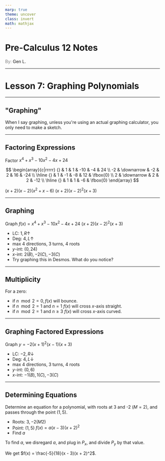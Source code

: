 ```yaml
---
marp: true
theme: uncover
class: invert
math: mathjax
---
```


# <!--fit--> Pre-Calculus 12 Notes
<span style="color:grey">By:</span> Gen L.

<!--_footer: In partnership with Hyperion University, 2024-->

---

# Lesson 7: Graphing Polynomials

---

<!--paginate: true-->

## "Graphing"

When I say graphing, unless you're using an actual graphing calculator, you only need to make a sketch.

---

## Factoring Expressions

Factor $x^4 + x^3 - 10x^2 - 4x + 24$

$$
    \begin{array}{c|rrrrr}
        {} & 1 & 1 & -10 & -4 & 24 \\
        -2 & \downarrow & -2 & 2 & 16 & -24 \\
        \hline
        {} & 1 & -1 & -8 & 12 & \fbox{0} \\
        2 & \downarrow & 2 & 2 & -12 \\
        \hline
        {} & 1 & 1 & -6 & \fbox{0}
    \end{array}
$$

$(x + 2)(x - 2)(x^2 + x - 6)$
$(x + 2)(x - 2)^2(x + 3)$

---

## Graphing

Graph $f(x) = x^4 + x^3 - 10x^2 - 4x + 24$
$(x + 2)(x - 2)^2(x + 3)$

* LC: $1, R \uparrow$
* Deg: $4, L \uparrow$
* max 4 directions, 3 turns, 4 roots
* $y$-int: $(0, 24)$
* $x$-int: $2 (B), -2 (C), -3 (C)$
* Try graphing this in Desmos. What do you notice?

---

## Multiplicity

For a zero:
* if $n \mod 2 = 0, f(x)$ will bounce.
* if $n \mod 2 = 1$ and $n = 1$ $f(x)$ will cross $x$-axis straight.
* if $n \mod 2 = 1$ and $n \geq 3$ $f(x)$ will cross $x$-axis curved.

---

## Graphing Factored Expressions

Graph $y = -2(x + 1)^2(x - 1)(x + 3)$
* LC: $-2, R \downarrow$
* Deg: $4, L \downarrow$
* max 4 directions, 3 turns, 4 roots
* $y$-int: $(0, 6)$
* $x$-int: $-1 (B), 1 (C), -3 (C)$

---

## Determining Equations

Determine an equation for a polynomial, with roots at 3 and -2 ($M = 2$), and passes through the point $(1, 5)$.

* Roots: $3, -2(M2)$
* Point: $(1,5)$
$f(x) = a(x - 3)(x + 2)^2$
* Find $a$

To find $a$, we disregard $a$, and plug in $P_x$, and divide $P_y$ by that value.

We get $f(x) = \frac{-5}{18}(x - 3)(x + 2)^2$.

